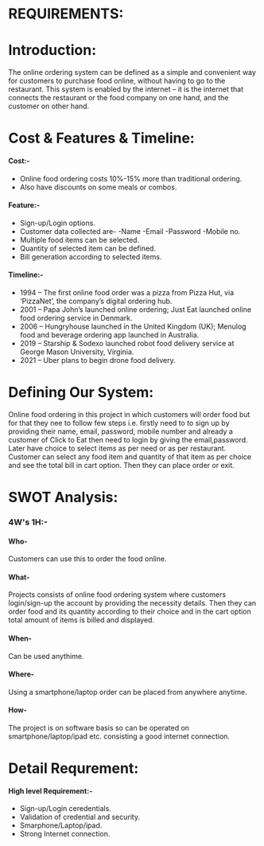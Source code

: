 # **REQUIREMENTS:**


# **Introduction:**
The online ordering system can be defined as a simple and convenient way for customers to purchase food online, without having to go to the restaurant. This system is enabled by the internet – it is the internet that connects the restaurant or the food company on one hand, and the customer on other hand.


# **Cost & Features & Timeline:**

#### Cost:-
- Online food ordering costs 10%-15% more than traditional ordering.
- Also have discounts on some meals or combos.

#### Feature:-
- Sign-up/Login options.
- Customer data collected are-
        -Name
        -Email
        -Password
        -Mobile no.
- Multiple food items can be selected.
- Quantity of selected item can be defined.
- Bill generation according to selected items.

#### Timeline:-
- 1994 – The first online food order was a pizza from Pizza Hut, via ‘PizzaNet’, the company’s                    digital ordering hub.
- 2001 – Papa John’s launched online ordering; Just Eat launched online food ordering service in           Denmark.
- 2006 – Hungryhouse launched in the United Kingdom (UK); Menulog food and beverage ordering app              launched in Australia.
- 2019 – Starship & Sodexo launched robot food delivery service at George Mason University, Virginia.
- 2021 – Uber plans to begin drone food delivery.


# **Defining Our System:**
Online food ordering in this project in which customers will order food but for that they nee to follow few steps i.e. firstly need to to sign up by providing their name, email, password, mobile number and already a customer of Click to Eat then need to login by giving the email,password. Later have choice to select items as per need or as per restaurant. Customer can select any food item and quantity of that item as per choice and see the total bill in cart option. Then they can  place order or exit.


# **SWOT Analysis:**

###   **4W's 1H:-**

#### Who- 
Customers can use this to order the food online.
#### What-
 Projects consists of online food ordering system where customers login/sign-up the account by providing the necessity details. Then they can order food and its quantity according to their choice and in the cart option total amount of items is billed and displayed.
#### When-
Can be used anythime.

#### Where- 
Using a smartphone/laptop order can be placed from anywhere anytime.

#### How-
The project is on software basis so can be operated on smartphone/laptop/ipad etc. consisting a good internet connection.


# **Detail Requrement:**

#### High level Requirement:-
- Sign-up/Login ceredentials.
- Validation of credential and security.
- Smarphone/Laptop/ipad.
- Strong Internet connection.


